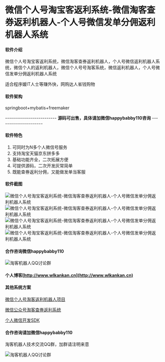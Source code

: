 # 微信个人号淘宝客返利系统-微信淘客查券返利机器人-个人号微信发单分佣返利机器人系统

#### 软件介绍
微信个人号淘宝客返利系统，微信淘客查券返利机器人，个人号微信返利机器人系统，微信个人的返利机器人，微信个人号号淘客系统，微信返利机器人，个人号微信发单分佣返利机器人系统

适合程序媛IT人士等赚外快，网购达人省钱购物

#### 软件架构

springboot+mybatis+freemaker

-------------------------- **源码可出售，具体请加微信happybabby110咨询** ----------------------

#### 软件特色

1.  可同时为N多个人微信号服务
2.  支持淘宝天猫京东拼多多
3.  基础功能齐全，二次拓展方便
4.  可提供源码，二次开发灰常简单
5.  既能查券返利分佣，又能做发单当客服

#### 软件截图

![微信个人号淘宝客返利系统-微信淘客查券返利机器人-个人号微信发单分佣返利机器人系统](https://images.gitee.com/uploads/images/2020/0427/120004_ff31ad70_4908820.jpeg "微信个人号淘宝客返利系统-微信淘客查券返利机器人-个人号微信发单分佣返利机器人系统.jpg")
![微信个人号淘宝客返利系统-微信淘客查券返利机器人-个人号微信发单分佣返利机器人系统](https://images.gitee.com/uploads/images/2020/0427/120017_26485b1f_4908820.jpeg "微信个人号淘宝客返利系统-微信淘客查券返利机器人-个人号微信发单分佣返利机器人系统.jpg")
![微信个人号淘宝客返利系统-微信淘客查券返利机器人-个人号微信发单分佣返利机器人系统](https://images.gitee.com/uploads/images/2020/0427/120024_f28087fc_4908820.jpeg "微信个人号淘宝客返利系统-微信淘客查券返利机器人-个人号微信发单分佣返利机器人系统.jpg")
![微信个人号淘宝客返利系统-微信淘客查券返利机器人-个人号微信发单分佣返利机器人系统](https://images.gitee.com/uploads/images/2020/0427/120034_b349807c_4908820.jpeg "微信个人号淘宝客返利系统-微信淘客查券返利机器人-个人号微信发单分佣返利机器人系统.jpg")

#### 合作咨询微信happybabby110

![淘客机器人QQ讨论群](http://www.wlkankan.cn/image/201912/3098E71D26551D482FB4E91373C4B078.png "淘客机器人QQ讨论群")


#### 个人博客[http://www.wlkankan.cn](http://www.wlkankan.cn)


#### 其他系统方案

[微信个人号淘客返利机器人项目](https://gitee.com/tangjinjinwx/wechatbot)


[微信公众号淘客查券返利系统](https://gitee.com/tangjinjinwx/wechatfanli)


[个人微信开发SDK](https://gitee.com/tangjinjinwx/Public.WeChat.CRM.SDK/)


#### 合作咨询请加微信happybabby110

淘客机器人技术交流QQ群，加群请注明来意

![淘客机器人QQ讨论群](http://www.wlkankan.cn/image/201912/3098E71D26551D482FB4E91373C4B078.png "淘客机器人QQ讨论群")


